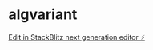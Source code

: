 # algvariant

[Edit in StackBlitz next generation editor ⚡️](https://stackblitz.com/~/github.com/kvartiil/algvariant)